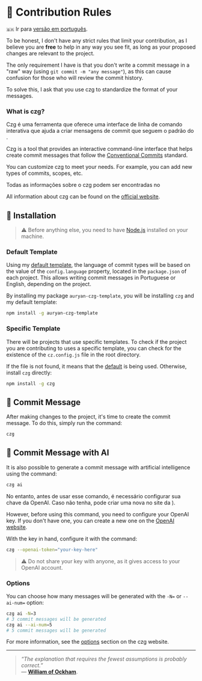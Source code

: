 
# :speech_balloon: Contribution Rules

`🇧🇷` Ir para [versão em português](README.md).

To be honest, I don't have any strict rules that limit your contribution, as I believe you are **free** to help in any way you see fit, as long as your proposed changes are relevant to the project.

The only requirement I have is that you don't write a commit message in a "raw" way (using `git commit -m "any message"`), as this can cause confusion for those who will review the commit history.

To solve this, I ask that you use czg to standardize the format of your messages.

### What is czg?

Czg é uma ferramenta que oferece uma interface de linha de comando interativa que ajuda a criar mensagens de commit que seguem o padrão do .

Czg is a tool that provides an interactive command-line interface that helps create commit messages that follow the [Conventional Commits](https://www.conventionalcommits.org/en/v1.0.0/) standard.

You can customize czg to meet your needs. For example, you can add new types of commits, scopes, etc.

Todas as informações sobre o czg podem ser encontradas no 

All information about czg can be found on the [official website](https://cz-git.qbb.sh/cli/).

## :wrench: Installation

> :warning: Before anything else, you need to have [Node.js](https://nodejs.org/en/) installed on your machine.

### Default Template

Using my [default template](cz.config.js), the language of commit types will be based on the value of the `config.language` property, located in the `package.json` of each project. This allows writing commit messages in Portuguese or English, depending on the project.

By installing my package `auryan-czg-template`, you will be installing `czg` and my default template:

```bash
npm install -g auryan-czg-template
```

### Specific Template

There will be projects that use specific templates. To check if the project you are contributing to uses a specific template, you can check for the existence of the `cz.config.js` file in the root directory.

If the file is not found, it means that the [default](#default-template) is being used. Otherwise, install `czg` directly:

```bash
npm install -g czg
```

## :memo: Commit Message

After making changes to the project, it's time to create the commit message. To do this, simply run the command:

```bash
czg
```

## :robot: Commit Message with AI

It is also possible to generate a commit message with artificial intelligence using the command:

```bash
czg ai
```

No entanto, antes de usar esse comando, é necessário configurar sua chave da OpenAI. Caso não tenha, pode criar uma nova no site da ).

However, before using this command, you need to configure your OpenAI key. If you don't have one, you can create a new one on the [OpenAI website](https://platform.openai.com/account/api-keys).

With the key in hand, configure it with the command:

```bash  
czg --openai-token="your-key-here"
```
> :warning: Do not share your key with anyone, as it gives access to your OpenAI account.

### Options

You can choose how many messages will be generated with the `-N=` or `--ai-num=` option:

```bash  
czg ai -N=3
# 3 commit messages will be generated
czg ai --ai-num=5
# 5 commit messages will be generated
```

For more information, see the [options](https://cz-git.qbb.sh/cli/ai#options) section on the czg website.

---

> *“The explanation that requires the fewest assumptions is probably correct.”*  
> — [**William of Ockham**](https://en.wikipedia.org/wiki/Ockham%27s_razor).